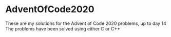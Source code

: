 # AdventOfCode2020

These are my solutions for the Advent of Code 2020 problems, up to day 14
The problems have been solved using either C or C++
